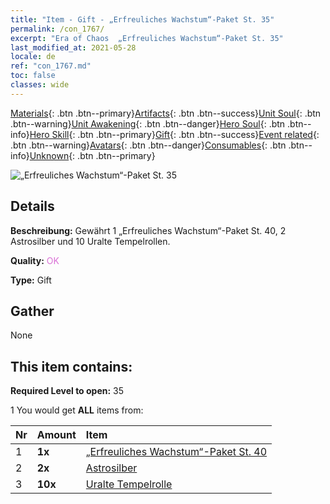 ```yaml
---
title: "Item - Gift - „Erfreuliches Wachstum“-Paket St. 35"
permalink: /con_1767/
excerpt: "Era of Chaos  „Erfreuliches Wachstum“-Paket St. 35"
last_modified_at: 2021-05-28
locale: de
ref: "con_1767.md"
toc: false
classes: wide
---
```

 [Materials](/ItemsDE/){: .btn .btn--primary}[Artifacts](/ItemsDE/Artifacts/){: .btn .btn--success}[Unit Soul](/ItemsDE/UnitSoul/){: .btn .btn--warning}[Unit Awakening](/ItemsDE/UnitAwakening/){: .btn .btn--danger}[Hero Soul](/ItemsDE/HeroSoul/){: .btn .btn--info}[Hero Skill](/ItemsDE/HeroSkill/){: .btn .btn--primary}[Gift](/ItemsDE/Gift/){: .btn .btn--success}[Event related](/ItemsDE/Events/){: .btn .btn--warning}[Avatars](/ItemsDE/Avatars/){: .btn .btn--danger}[Consumables](/ItemsDE/Consumables/){: .btn .btn--info}[Unknown](/ItemsDE/Unknown/){: .btn .btn--primary}

 ![„Erfreuliches Wachstum“-Paket St. 35](/images/t/i_907219.png)

## Details
 **Beschreibung:** Gewährt 1 „Erfreuliches Wachstum“-Paket St. 40, 2 Astrosilber und 10 Uralte Tempelrollen.

 **Quality:** <span style="color: #DA70D6">OK</span>

 **Type:** Gift

## Gather

  None

## This item contains:

 **Required Level to open:** 35

 1 You would get **ALL** items  from:

  | Nr | Amount |     Item    |
  |:---|:-------|:------------|
  | 1 |  **1x** | [„Erfreuliches Wachstum“-Paket St. 40](/ItemsDE/con_1768/) |  | 
  | 2 |  **2x** | [Astrosilber](/ItemsDE/con_969/) |  | 
  | 3 |  **10x** | [Uralte Tempelrolle](/ItemsDE/con_697/) |  | 
